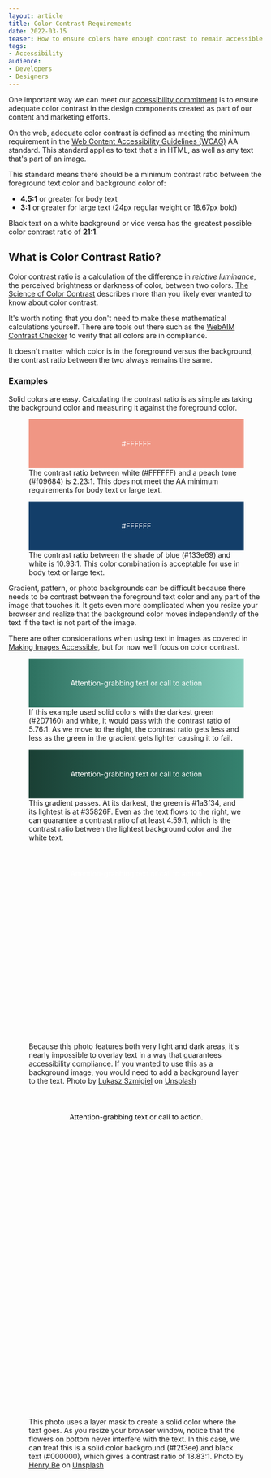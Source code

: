 ```yaml
---
layout: article
title: Color Contrast Requirements
date: 2022-03-15
teaser: How to ensure colors have enough contrast to remain accessible for everyone.
tags:
- Accessibility
audience:
- Developers
- Designers
---
```

One important way we can meet our [accessibility commitment](https://www.taunton.com/accessibility-commitment/) is to ensure adequate color contrast in the design components created as part of our content and marketing efforts.

On the web, adequate color contrast is defined as meeting the minimum requirement in the [Web Content Accessibility Guidelines (WCAG)](https://www.w3.org/TR/WCAG21/) AA standard. This standard applies to text that's in HTML, as well as any text that's part of an image.

This standard means there should be a minimum contrast ratio between the foreground text color and background color of: 

- **4.5:1** or greater for body text
- **3:1** or greater for large text (24px regular weight or 18.67px bold)

Black text on a white background or vice versa has the greatest possible color contrast ratio of **21:1**. 

## What is Color Contrast Ratio?
Color contrast ratio is a calculation of the difference in _[relative luminance](https://www.w3.org/TR/WCAG20/#relativeluminancedef)_, the perceived brightness or darkness of color, between two colors. [The Science of Color Contrast](https://medium.muz.li/the-science-of-color-contrast-an-expert-designers-guide-33e84c41d156) describes more than you likely ever wanted to know about color contrast.

It's worth noting that you don't need to make these mathematical calculations yourself. There are tools out there such as the [WebAIM Contrast Checker](https://webaim.org/resources/contrastchecker/) to verify that all colors are in compliance.

It doesn't matter which color is in the foreground versus the background, the contrast ratio between the two always remains the same.

### Examples
Solid colors are easy. Calculating the contrast ratio is as simple as taking the background color and measuring it against the foreground color.

<style>
    .figure {
        padding: 40px 20px;
    }

    .figure-text--dark {
        color: #000;
    }

    .figure-text--light {
        color: #fff;
    }

    .figure-1 {
        background: #f09684; 
        text-align: center;
    }

    .figure-2 {
        background: #133e69;
        text-align: center;
    }

    .figure-3 {
        background: linear-gradient(90deg, #2D7160 0%, #87CFBE 100%);
        text-align: center;
    }

    .figure-4 {
        background: linear-gradient(90deg, #1a3f34 0%, #35826F 100%);
        text-align: center;
    }

    .figure-5 {
        background: #000000 url({{ navigation.home | url }}img/impossible-background-image.jpeg) no-repeat; 
        background-size: cover; 
        min-height: 300px;
        text-align: center;
    }

    .figure-6 {
        background: #f4f3ef url({{ navigation.home | url }}img/perfectly-acceptable-background.jpeg) no-repeat 0 100%; 
        background-size: cover;
        min-height: 300px;
        padding-bottom: 300px;
        text-align: center;
    }
</style>

<figure>
    <div class="figure-1 figure">
        <span class="figure-text--light">#FFFFFF</span>
    </div>
<figcaption>The contrast ratio between white (#FFFFFF) and a peach tone (#f09684) is 2.23:1. This does not meet the AA minimum requirements for body text or large text.</figcaption>
</figure>

<figure>
    <div class="figure-2 figure">
        <span class="figure-text--light">#FFFFFF</span>
    </div>
<figcaption>The contrast ratio between the shade of blue (#133e69) and white is 10.93:1. This color combination is acceptable for use in body text or large text.</figcaption>
</figure>

Gradient, pattern, or photo backgrounds can be difficult because there needs to be contrast between the foreground text color and any part of the image that touches it. It gets even more complicated when you resize your browser and realize that the background color moves independently of the text if the text is not part of the image.

There are other considerations when using text in images as covered in [Making Images Accessible](/articles/making-images-accessible/), but for now we'll focus on color contrast.

<figure>
    <div class="figure-3 figure">
        <span class="figure-text--light">Attention-grabbing text or call to action</span>
    </div>
<figcaption>If this example used solid colors with the darkest green (#2D7160) and white, it would pass with the contrast ratio of 5.76:1. As we move to the right, the contrast ratio gets less and less as the green in the gradient gets lighter causing it to fail.</figcaption>
</figure>

<figure>
    <div class="figure-4 figure">
        <span class="figure-text--light">Attention-grabbing text or call to action</span>
    </div>
<figcaption>This gradient passes. At its darkest, the green is #1a3f34, and its lightest is at #35826F. Even as the text flows to the right, we can guarantee a contrast ratio of at least 4.59:1, which is the contrast ratio between the lightest background color and the white text.</figcaption>
</figure>

<figure>
    <div class="figure-5 figure">
        <span class="figure-text--light">Attention-grabbing text or call to action</span>
    </div>
<figcaption>Because this photo features both very light and dark areas, it's nearly impossible to overlay text in a way that guarantees accessibility compliance. If you wanted to use this as a background image, you would need to add a background layer to the text. Photo by <a href="https://unsplash.com/@szmigieldesign?utm_source=unsplash&utm_medium=referral&utm_content=creditCopyText">Lukasz Szmigiel</a> on <a href="https://unsplash.com/s/photos/nature?utm_source=unsplash&utm_medium=referral&utm_content=creditCopyText">Unsplash</a>
  </figcaption>
</figure>

<figure>
    <div class="figure-6 figure">
        <span class="figure-text--dark">Attention-grabbing text or call to action.</span>
    </div>
<figcaption>This photo uses a layer mask to create a solid color where the text goes. As you resize your browser window, notice that the flowers on bottom never interfere with the text. In this case, we can treat this is a solid color background (#f2f3ee) and black text (#000000), which gives a contrast ratio of 18.83:1. Photo by <a href="https://unsplash.com/@henry_be?utm_source=unsplash&utm_medium=referral&utm_content=creditCopyText">Henry Be</a> on <a href="https://unsplash.com/s/photos/nature?utm_source=unsplash&utm_medium=referral&utm_content=creditCopyText">Unsplash</a>
  </figcaption>
</figure>
